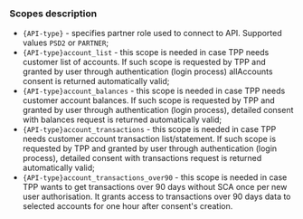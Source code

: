 ### Scopes description

* `{API-type}` - specifies partner role used to connect to API. Supported values `PSD2` or `PARTNER`;
* `{API-type}account_list` - this scope is needed in case TPP needs customer list of accounts. If such scope is requested by TPP and granted by user through authentication (login process) allAccounts consent is returned automatically valid;
* `{API-type}account_balances` - this scope is needed in case TPP needs customer account balances. If such scope is requested by TPP and granted by user through authentication (login process), detailed consent with balances request is returned automatically valid;
* `{API-type}account_transactions` - this scope is needed in case TPP needs customer account transaction list/statement. If such scope is requested by TPP and granted by user through authentication (login process), detailed consent with transactions request is returned automatically valid;
* `{API-type}account_transactions_over90` - this scope is needed in case TPP wants to get transactions over 90 days without SCA once per new user authorisation. It grants access to transactions over 90 days data to selected accounts for one hour after consent's creation.
